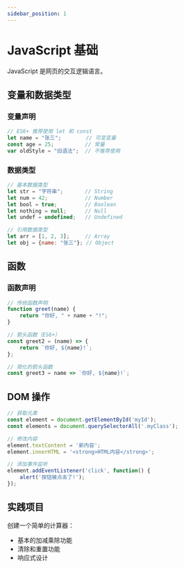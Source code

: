 ```yaml
---
sidebar_position: 1
---
```


# JavaScript 基础

JavaScript 是网页的交互逻辑语言。

## 变量和数据类型

### 变量声明

```javascript
// ES6+ 推荐使用 let 和 const
let name = "张三";        // 可变变量
const age = 25;          // 常量
var oldStyle = "旧语法";  // 不推荐使用
```

### 数据类型

```javascript
// 基本数据类型
let str = "字符串";       // String
let num = 42;            // Number
let bool = true;         // Boolean
let nothing = null;      // Null
let undef = undefined;   // Undefined

// 引用数据类型
let arr = [1, 2, 3];     // Array
let obj = {name: "张三"}; // Object
```

## 函数

### 函数声明

```javascript
// 传统函数声明
function greet(name) {
    return "你好, " + name + "!";
}

// 箭头函数（ES6+）
const greet2 = (name) => {
    return `你好, ${name}!`;
};

// 简化的箭头函数
const greet3 = name => `你好, ${name}!`;
```

## DOM 操作

```javascript
// 获取元素
const element = document.getElementById('myId');
const elements = document.querySelectorAll('.myClass');

// 修改内容
element.textContent = '新内容';
element.innerHTML = '<strong>HTML内容</strong>';

// 添加事件监听
element.addEventListener('click', function() {
    alert('按钮被点击了!');
});
```

## 实践项目

创建一个简单的计算器：
- 基本的加减乘除功能
- 清除和重置功能
- 响应式设计
